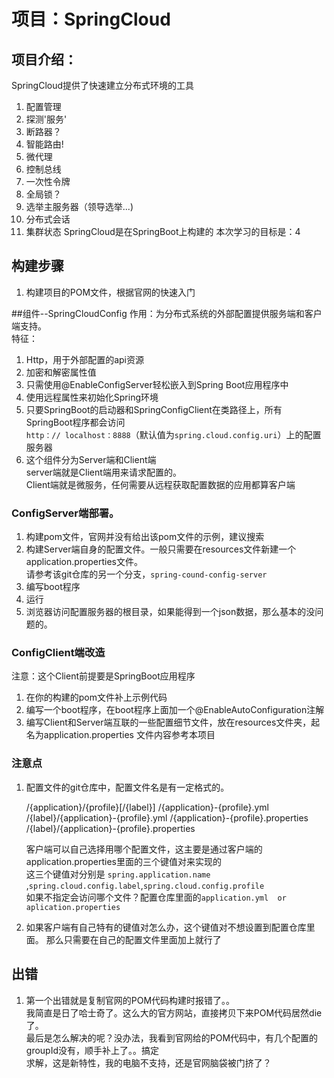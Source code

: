 # 项目：SpringCloud
## 项目介绍：  
 SpringCloud提供了快速建立分布式环境的工具
 1. 配置管理
 2. 探测'服务'
 3. 断路器？
 4. 智能路由!
 5. 微代理
 6. 控制总线
 7. 一次性令牌
 8. 全局锁？
 9. 选举主服务器（领导选举...)
 10. 分布式会话
 11. 集群状态
 SpringCloud是在SpringBoot上构建的
 本次学习的目标是：4
 
##  构建步骤
1. 构建项目的POM文件，根据官网的快速入门


##组件--SpringCloudConfig
作用：为分布式系统的外部配置提供服务端和客户端支持。  
特征： 
1. Http，用于外部配置的api资源  
2. 加密和解密属性值  
3. 只需使用@EnableConfigServer轻松嵌入到Spring Boot应用程序中  
4. 使用远程属性来初始化Spring环境  
5. 只要SpringBoot的启动器和SpringConfigClient在类路径上，所有SpringBoot程序都会访问    
`http：// localhost：8888`（默认值为`spring.cloud.config.uri`）上的配置服务器  
6. 这个组件分为Server端和Client端  
	server端就是Client端用来请求配置的。  
	Client端就是微服务，任何需要从远程获取配置数据的应用都算客户端  

###  ConfigServer端部署。
1. 构建pom文件，官网并没有给出该pom文件的示例，建议搜索  
2. 构建Server端自身的配置文件。一般只需要在resources文件新建一个application.properties文件。  
	请参考该git仓库的另一个分支，`spring-cound-config-server`
3. 编写boot程序
4. 运行
5. 浏览器访问配置服务器的根目录，如果能得到一个json数据，那么基本的没问题的。

### ConfigClient端改造
注意：这个Client前提要是SpringBoot应用程序  
1. 在你的构建的pom文件补上示例代码
2. 编写一个boot程序，在boot程序上面加一个@EnableAutoConfiguration注解
3. 编写Client和Server端互联的一些配置细节文件，放在resources文件夹，起名为application.properties
	文件内容参考本项目

### 注意点
1. 配置文件的git仓库中，配置文件名是有一定格式的。
 
	/{application}/{profile}[/{label}]
	/{application}-{profile}.yml
	/{label}/{application}-{profile}.yml
	/{application}-{profile}.properties
	/{label}/{application}-{profile}.properties 

	客户端可以自己选择用哪个配置文件，这主要是通过客户端的application.properties里面的三个键值对来实现的  
	这三个键值对分别是 `spring.application.name` ,`spring.cloud.config.label`,`spring.cloud.config.profile`  
	如果不指定会访问哪个文件？配置仓库里面的`application.yml  or aplication.properties`  

2. 如果客户端有自己特有的键值对怎么办，这个键值对不想设置到配置仓库里面。
	那么只需要在自己的配置文件里面加上就行了
	
	
		
		



## 出错
1. 第一个出错就是复制官网的POM代码构建时报错了。。  
      我简直是日了哈士奇了。这么大的官方网站，直接拷贝下来POM代码居然die了。   
    最后是怎么解决的呢？没办法，我看到官网给的POM代码中，有几个配置的groupId没有，顺手补上了。。搞定  
    求解，这是新特性，我的电脑不支持，还是官网脑袋被门挤了？ 
    
 
 
 
 